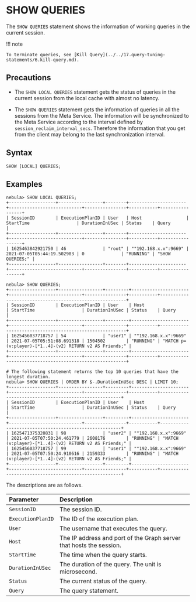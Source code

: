 # SHOW QUERIES

The `SHOW QUERIES` statement shows the information of working queries in the current session.

!!! note

    To terminate queries, see [Kill Query](../../17.query-tuning-statements/6.kill-query.md).

## Precautions

- The `SHOW LOCAL QUERIES` statement gets the status of queries in the current session from the local cache with almost no latency.

- The `SHOW QUERIES` statement gets the information of queries in all the sessions from the Meta Service. The information will be synchronized to the Meta Service according to the interval defined by `session_reclaim_interval_secs`. Therefore the information that you get from the client may belong to the last synchronization interval.

## Syntax

```ngql
SHOW [LOCAL] QUERIES;
```

## Examples

```ngql
nebula> SHOW LOCAL QUERIES;
+------------------+-----------------+--------+----------------------+----------------------------+----------------+-----------+-----------------+
| SessionID        | ExecutionPlanID | User   | Host                 | StartTime                  | DurationInUSec | Status    | Query           |
+------------------+-----------------+--------+----------------------+----------------------------+----------------+-----------+-----------------+
| 1625463842921750 | 46              | "root" | ""192.168.x.x":9669" | 2021-07-05T05:44:19.502903 | 0              | "RUNNING" | "SHOW QUERIES;" |
+------------------+-----------------+--------+----------------------+----------------------------+----------------+-----------+-----------------+

nebula> SHOW QUERIES;
+------------------+-----------------+---------+----------------------+----------------------------+----------------+-----------+---------------------------------------------------------+
| SessionID        | ExecutionPlanID | User    | Host                 | StartTime                  | DurationInUSec | Status    | Query                                                   |
+------------------+-----------------+---------+----------------------+----------------------------+----------------+-----------+---------------------------------------------------------+
| 1625456037718757 | 54              | "user1" | ""192.168.x.x":9669" | 2021-07-05T05:51:08.691318 | 1504502        | "RUNNING" | "MATCH p=(v:player)-[*1..4]-(v2) RETURN v2 AS Friends;" |
+------------------+-----------------+---------+----------------------+----------------------------+----------------+-----------+---------------------------------------------------------+

# The following statement returns the top 10 queries that have the longest duration.
nebula> SHOW QUERIES | ORDER BY $-.DurationInUSec DESC | LIMIT 10;
+------------------+-----------------+---------+----------------------+----------------------------+----------------+-----------+-------------------------------------------------------+
| SessionID        | ExecutionPlanID | User    | Host                 | StartTime                  | DurationInUSec | Status    | Query                                                 |
+------------------+-----------------+---------+----------------------+----------------------------+----------------+-----------+-------------------------------------------------------+
| 1625471375320831 | 98              | "user2" | ""192.168.x.x":9669" | 2021-07-05T07:50:24.461779 | 2608176        | "RUNNING" | "MATCH (v:player)-[*1..4]-(v2) RETURN v2 AS Friends;" |
| 1625456037718757 | 99              | "user1" | ""192.168.x.x":9669" | 2021-07-05T07:50:24.910616 | 2159333        | "RUNNING" | "MATCH (v:player)-[*1..4]-(v2) RETURN v2 AS Friends;" |
+------------------+-----------------+---------+----------------------+----------------------------+----------------+-----------+-------------------------------------------------------+
```

The descriptions are as follows.

| Parameter         | Description                                                         |
| :---              | :---                                                                |
| `SessionID`       | The session ID.                                                     |
| `ExecutionPlanID` | The ID of the execution plan.                                       |
| `User`            | The username that executes the query.                               |
| `Host`            | The IP address and port of the Graph server that hosts the session. |
| `StartTime`       | The time when the query starts.                                     |
| `DurationInUSec`  | The duration of the query. The unit is microsecond.                 |
| `Status`          | The current status of the query.                                    |
| `Query`           | The query statement.                                                |
